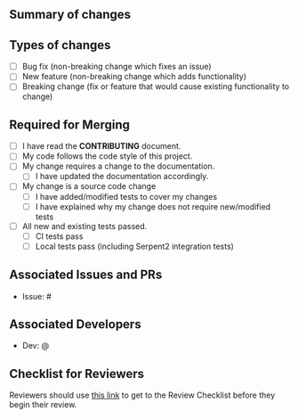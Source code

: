 ## Summary of changes
<!--- In one or more sentences, describe the PR you are submitting -->



## Types of changes
<!--- What types of changes does your code introduce? Put an `x` in all the boxes that apply: -->

- [ ] Bug fix (non-breaking change which fixes an issue)
- [ ] New feature (non-breaking change which adds functionality)
- [ ] Breaking change (fix or feature that would cause existing functionality to change)

## Required for Merging
- [ ] I have read the **CONTRIBUTING** document.
- [ ] My code follows the code style of this project.
- [ ] My change requires a change to the documentation.
  - [ ] I have updated the documentation accordingly.
- [ ] My change is a source code change
  - [ ] I have added/modified tests to cover my changes
  - [ ] I have explained why my change does not require new/modified tests 
- [ ] All new and existing tests passed.
  - [ ] CI tests pass
  - [ ] Local tests pass (including Serpent2 integration tests)

## Associated Issues and PRs
<!--- Please note any issues or pull requests associated with this pull request -->

- Issue: #


## Associated Developers
<!--- Please mention any developers who should be alerted of this PR -->

- Dev: @


## Checklist for Reviewers

Reviewers should use [this link](https://arfc.github.io/manual/guides/pull_requests) to get to the 
Review Checklist before they begin their review.
